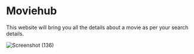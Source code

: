 
<h1>Moviehub</h1>

This website will bring you all the details about a movie as per your search details.

![Screenshot (136)](https://github.com/biki08089/Moviehub-website/assets/123112453/98f0f127-416d-4b72-964a-3305bd70f0a0)

